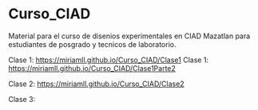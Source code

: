 # Curso_CIAD

Material para el curso de disenios experimentales en CIAD Mazatlan para estudiantes de posgrado y tecnicos de laboratorio.

Clase 1: https://miriamll.github.io/Curso_CIAD/Clase1
Clase 1: https://miriamll.github.io/Curso_CIAD/Clase1Parte2

Clase 2: https://miriamll.github.io/Curso_CIAD/Clase2


Clase 3:
